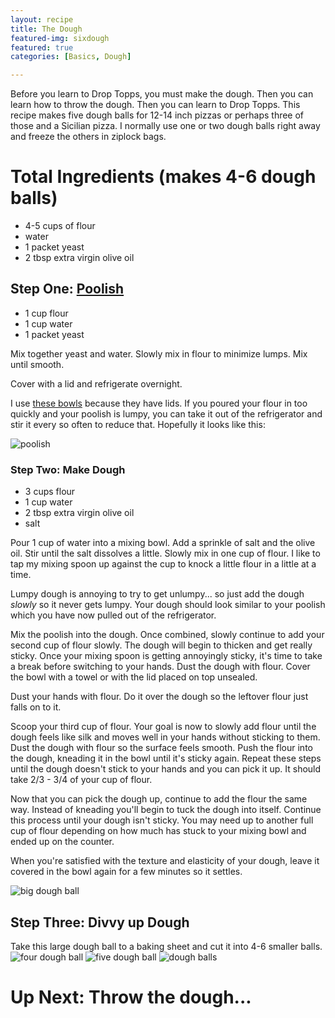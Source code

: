 ```yaml
---
layout: recipe
title: The Dough
featured-img: sixdough
featured: true
categories: [Basics, Dough]

---
```

Before you learn to Drop Topps, you must make the dough. Then you can learn how to throw the dough. Then you can learn to Drop Topps. This recipe makes five dough balls for 12-14 inch pizzas or perhaps three of those and a Sicilian pizza. I normally use one or two dough balls right away and freeze the others in ziplock bags.

# Total Ingredients (makes 4-6 dough balls)
- 4-5 cups of flour
- water
- 1 packet yeast
- 2 tbsp extra virgin olive oil

## Step One: [Poolish](https://www.google.com/search?q=poolish&rlz=1C1CHBF_enUS717US717&oq=poolish&aqs=chrome..69i57j0l5.166555j0j7&sourceid=chrome&ie=UTF-8)
- 1 cup flour
- 1 cup water
- 1 packet yeast

Mix together yeast and water. Slowly mix in flour to minimize lumps. Mix until smooth.

Cover with a lid and refrigerate overnight.

I use [these bowls](https://www.amazon.com/Cuisinart-CTG-00-SMB-Stainless-Steel-Mixing/dp/B004YZEO9K/ref=sr_1_3?crid=3RT69OTGXUXO5&keywords=cusinart+bowls+with+lids&qid=1558852416&s=gateway&sprefix=cusinart+bowls%2Caps%2C183&sr=8-3) because they have lids. If you poured your flour in too quickly and your poolish is lumpy, you can take it out of the refrigerator and stir it every so often to reduce that. Hopefully it looks like this:

![poolish](/assets/img/posts/poolish_sm.jpg)

### Step Two: Make Dough
- 3 cups flour
- 1 cup water
- 2 tbsp extra virgin olive oil  
- salt

Pour 1 cup of water into a mixing bowl. Add a sprinkle of salt and the olive oil. Stir until the salt dissolves a little. Slowly mix in one cup of flour. I like to tap my mixing spoon up against the cup to knock a little flour in a little at a time.

Lumpy dough is annoying to try to get unlumpy... so just add the dough *slowly* so it never gets lumpy. Your dough should look similar to your poolish which you have now pulled out of the refrigerator.

Mix the poolish into the dough. Once combined, slowly continue to add your second cup of flour slowly. The dough will begin to thicken and get really sticky. Once your mixing spoon is getting annoyingly sticky, it's time to take a break before switching to your hands. Dust the dough with flour. Cover the bowl with a towel or with the lid placed on top unsealed.

Dust your hands with flour. Do it over the dough so the leftover flour just falls on to it.

Scoop your third cup of flour. Your goal is now to slowly add flour until the dough feels like silk and moves well in your hands without sticking to them. Dust the dough with flour so the surface feels smooth. Push the flour into the dough, kneading it in the bowl until it's sticky again. Repeat these steps until the dough doesn't stick to your hands and you can pick it up. It should take 2/3 - 3/4 of your cup of flour.

Now that you can pick the dough up, continue to add the flour the same way. Instead of kneading you'll begin to tuck the dough into itself. Continue this process until your dough isn't sticky. You may need up to another full cup of flour depending on how much has stuck to your mixing bowl and ended up on the counter.

When you're satisfied with the texture and elasticity of your dough, leave it covered in the bowl again for a few minutes so it settles.

![big dough ball](/assets/img/posts/bigdough.jpg)

## Step Three: Divvy up Dough
Take this large dough ball to a baking sheet and cut it into 4-6 smaller balls.
![four dough ball](/assets/img/posts/fourdough.jpg)
![five dough ball](/assets/img/posts/fivedough.jpg)
![dough balls](/assets/img/posts/sixdoughlower.jpg)



# Up Next: Throw the dough...
